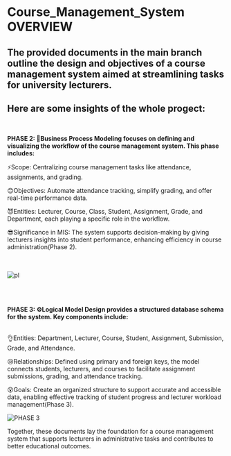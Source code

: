 # Course_Management_System OVERVIEW

## The provided documents in the main branch outline the design and objectives of a course management system aimed at streamlining tasks for university lecturers.
## Here are some insights of the whole progect:
<br>



**PHASE 2: 💼Business Process Modeling focuses on defining and visualizing the workflow of the course management system. This phase includes:**
<br>

⚡Scope: Centralizing course management tasks like attendance, assignments, and grading.

😊Objectives: Automate attendance tracking, simplify grading, and offer real-time performance data.

😈Entities: Lecturer, Course, Class, Student, Assignment, Grade, and Department, each playing a specific role in the workflow.

😎Significance in MIS: The system supports decision-making by giving lecturers insights into student performance, enhancing efficiency in course administration​(Phase 2).
<br>
<br>
<br>

![pl](https://github.com/user-attachments/assets/4d5217ea-19ca-4363-9d76-fe8aaf20d969)

<br>
<br>


**PHASE 3: ⚙️Logical Model Design provides a structured database schema for the system. Key components include:**
<br>
<br>


👌Entities: Department, Lecturer, Course, Student, Assignment, Submission, Grade, and Attendance.

😒Relationships: Defined using primary and foreign keys, the model connects students, lecturers, and courses to facilitate assignment submissions, grading, and attendance tracking.

😵Goals: Create an organized structure to support accurate and accessible data, enabling effective tracking of student progress and lecturer workload management​(Phase 3).






![PHASE 3](https://github.com/user-attachments/assets/d4a0e6e2-5de5-407f-b485-34e5f9375a91)


Together, these documents lay the foundation for a course management system that supports lecturers in administrative tasks and contributes to better educational outcomes.
